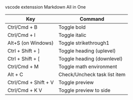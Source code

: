 vscode extenssion Markdown All in One

|Key|Command|
|-|-|
|Ctrl/Cmd + B|Toggle bold|
|Ctrl/Cmd + I|Toggle italic|
|Alt+S (on Windows)|Toggle strikethrough1|
|Ctrl + Shift + ]|Toggle heading (uplevel)|
|Ctrl + Shift + [|Toggle heading (downlevel)|
|Ctrl/Cmd + M|Toggle math environment|
|Alt + C|Check/Uncheck task list item|
|Ctrl/Cmd + Shift + V|Toggle preview|
|Ctrl/Cmd + K V|Toggle preview to side|
